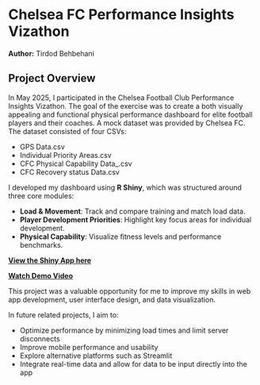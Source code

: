 # Chelsea FC Performance Insights Vizathon

**Author:** Tirdod Behbehani

## Project Overview
In May 2025, I participated in the Chelsea Football Club Performance Insights Vizathon. 
The goal of the exercise was to create a both visually appealing and functional physical performance dashboard
for elite football players and their coaches. A mock dataset was provided by Chelsea FC.
The dataset consisted of four CSVs:
- GPS Data.csv
- Individual Priority Areas.csv
- CFC Physical Capability Data_.csv
- CFC Recovery status Data.csv

I developed my dashboard using **R Shiny**, which was structured around three core modules:
- **Load & Movement**: Track and compare training and match load data.
- **Player Development Priorities**: Highlight key focus areas for individual development.
- **Physical Capability**: Visualize fitness levels and performance benchmarks.

**[View the Shiny App here](https://tirdodbehbehani.shinyapps.io/ChelseaPerformanceInsightsVizathon/)**

**[Watch Demo Video](https://youtu.be/b2ehJVKicwU)**   

This project was a valuable opportunity for me to improve my skills in web app development, user interface design, and data visualization. 

In future related projects, I aim to:
- Optimize performance by minimizing load times and limit server disconnects
- Improve mobile performance and usability
- Explore alternative platforms such as Streamlit
- Integrate real-time data and allow for data to be input directly into the app
